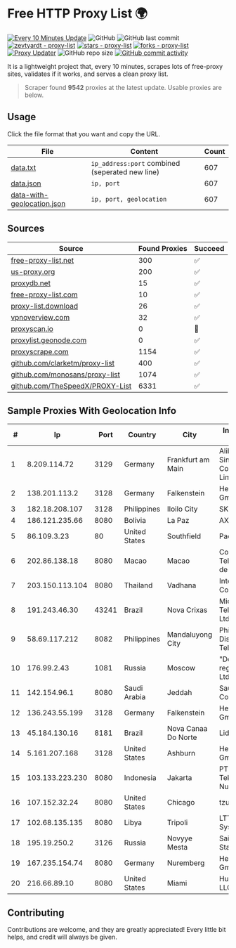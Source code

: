 
# Free HTTP Proxy List 🌍

[![Every 10 Minutes Update](https://github.com/mertguvencli/http-proxy-list/actions/workflows/main.yml/badge.svg?branch=main)](https://github.com/mertguvencli/http-proxy-list/actions/workflows/main.yml)
![GitHub](https://img.shields.io/github/license/mertguvencli/http-proxy-list)
![GitHub last commit](https://img.shields.io/github/last-commit/mertguvencli/http-proxy-list)
[![zevtyardt - proxy-list](https://img.shields.io/static/v1?label=zevtyardt&message=proxy-list&color=blue&logo=github)](https://github.com/zevtyardt/proxy-list "Go to GitHub repo")
[![stars - proxy-list](https://img.shields.io/github/stars/zevtyardt/proxy-list?style=social)](https://github.com/zevtyardt/proxy-list)
[![forks - proxy-list](https://img.shields.io/github/forks/zevtyardt/proxy-list?style=social)](https://github.com/zevtyardt/proxy-list)
[![Proxy Updater](https://github.com/zevtyardt/proxy-list/workflows/Proxy%20Updater/badge.svg)](https://github.com/zevtyardt/proxy-list/actions?query=workflow:"Proxy+Updater")
![GitHub repo size](https://img.shields.io/github/repo-size/zevtyardt/proxy-list)
[![GitHub commit activity](https://img.shields.io/github/commit-activity/m/zevtyardt/proxy-list?logo=commits)](https://github.com/zevtyardt/proxy-list/commits/main)

It is a lightweight project that, every 10 minutes, scrapes lots of free-proxy sites, validates if it works, and serves a clean proxy list.

> Scraper found **9542** proxies at the latest update. Usable proxies are below.

## Usage

Click the file format that you want and copy the URL.

|File|Content|Count|
|----|-------|-----|
|[data.txt](https://raw.githubusercontent.com/mertguvencli/http-proxy-list/main/proxy-list/data.txt)|`ip_address:port` combined (seperated new line)|607|
|[data.json](https://raw.githubusercontent.com/mertguvencli/http-proxy-list/main/proxy-list/data.json)|`ip, port`|607|
|[data-with-geolocation.json](https://raw.githubusercontent.com/mertguvencli/http-proxy-list/main/proxy-list/data-with-geolocation.json)|`ip, port, geolocation`|607|

## Sources

|Source|Found Proxies|Succeed|
|------|-------------|-------|
|[free-proxy-list.net](https://free-proxy-list.net)|300|✅|
|[us-proxy.org](https://www.us-proxy.org)|200|✅|
|[proxydb.net](http://proxydb.net)|15|✅|
|[free-proxy-list.com](https://free-proxy-list.com/?page=&port=&type%5B%5D=http&type%5B%5D=https&up_time=0&search=Search)|10|✅|
|[proxy-list.download](https://www.proxy-list.download/HTTP)|26|✅|
|[vpnoverview.com](https://vpnoverview.com/privacy/anonymous-browsing/free-proxy-servers)|32|✅|
|[proxyscan.io](https://www.proxyscan.io)|0|🚫|
|[proxylist.geonode.com](https://proxylist.geonode.com/api/proxy-list?limit=300&page=1&sort_by=lastChecked&sort_type=desc&protocols=http,https)|0|✅|
|[proxyscrape.com](https://api.proxyscrape.com/v2/?request=displayproxies&protocol=http&timeout=10000&country=all&ssl=all&anonymity=all)|1154|✅|
|[github.com/clarketm/proxy-list](https://raw.githubusercontent.com/clarketm/proxy-list/master/proxy-list-raw.txt)|400|✅|
|[github.com/monosans/proxy-list](https://raw.githubusercontent.com/monosans/proxy-list/main/proxies/http.txt)|1074|✅|
|[github.com/TheSpeedX/PROXY-List](https://raw.githubusercontent.com/TheSpeedX/PROXY-List/master/http.txt)|6331|✅|


## Sample Proxies With Geolocation Info

|#|Ip|Port|Country|City|Internet Service Provider|
|-|--|----|-------|----|-------------------------|
|1|8.209.114.72|3129|Germany|Frankfurt am Main|Alibaba.com Singapore E-Commerce Private Limited|
|2|138.201.113.2|3128|Germany|Falkenstein|Hetzner Online GmbH|
|3|182.18.208.107|3128|Philippines|Iloilo City|SKYBROADBAND|
|4|186.121.235.66|8080|Bolivia|La Paz|AXS Bolivia S. A.|
|5|86.109.3.23|80|United States|Southfield|Packet Host, Inc.|
|6|202.86.138.18|8080|Macao|Macao|Companhia de Telecomunicacoes de Macau|
|7|203.150.113.104|8080|Thailand|Vadhana|Internet Thailand Company Ltd.|
|8|191.243.46.30|43241|Brazil|Nova Crixas|Microturbo Telecomunicacoes Ltda-me|
|9|58.69.117.212|8082|Philippines|Mandaluyong City|Philippine Long Distance Telephone Co.|
|10|176.99.2.43|1081|Russia|Moscow|"Domain names registrar REG.RU", Ltd|
|11|142.154.96.1|8080|Saudi Arabia|Jeddah|Saudi Telecom Company JSC|
|12|136.243.55.199|3128|Germany|Falkenstein|Hetzner Online GmbH|
|13|45.184.130.16|8181|Brazil|Nova Canaa Do Norte|Lidernet Telecom|
|14|5.161.207.168|3128|United States|Ashburn|Hetzner Online GmbH|
|15|103.133.223.230|8080|Indonesia|Jakarta|PT Cloud Teknologi Nusantara|
|16|107.152.32.24|8080|United States|Chicago|tzulo, inc.|
|17|102.68.135.135|8080|Libya|Tripoli|LTT Autonomous System|
|18|195.19.250.2|3126|Russia|Novyye Mesta|Saint Petersburg State University|
|19|167.235.154.74|8080|Germany|Nuremberg|Hetzner Online GmbH|
|20|216.66.89.10|8080|United States|Miami|Hurricane Electric LLC|



## Contributing

Contributions are welcome, and they are greatly appreciated! Every
little bit helps, and credit will always be given.

